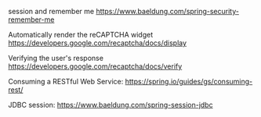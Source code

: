 session and remember me
https://www.baeldung.com/spring-security-remember-me


Automatically render the reCAPTCHA widget
https://developers.google.com/recaptcha/docs/display

Verifying the user's response
https://developers.google.com/recaptcha/docs/verify

Consuming a RESTful Web Service:
https://spring.io/guides/gs/consuming-rest/

JDBC session:
https://www.baeldung.com/spring-session-jdbc
